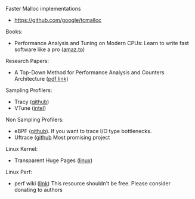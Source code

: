 Faster Malloc implementations
- https://github.com/google/tcmalloc

Books:
-  Performance Analysis and Tuning on Modern CPUs: Learn to write fast software like a pro ([amaz.to](https://amzn.to/4jExO2x))

Research Papers:
- A Top-Down Method for Performance Analysis and Counters Architecture ([pdf link](https://www.researchgate.net/profile/Ahmad-Yasin/publication/269302126_A_Top-Down_method_for_performance_analysis_and_counters_architecture/links/58031fc108ae6c2449f7feda/A-Top-Down-method-for-performance-analysis-and-counters-architecture.pdf))

Sampling Profilers:
- Tracy ([github](https://github.com/wolfpld/tracy?tab=readme-ov-file))
- VTune ([intel](https://www.intel.com/content/www/us/en/developer/tools/oneapi/vtune-profiler.html))

Non Sampling Profilers:
- eBPF ([github](https://github.com/iovisor/bcc)). If you want to trace I/O type bottlenecks.
- Uftrace ([github](https://github.com/namhyung/uftrace) Most promising project 

Linux Kernel:
- Transparent Huge Pages ([linux](https://www.kernel.org/doc/html/next/admin-guide/mm/transhuge.html))

Linux Perf:
- perf wiki ([link](https://perfwiki.github.io/main/)) This resource shouldn't be free. Please consider donating to authors

